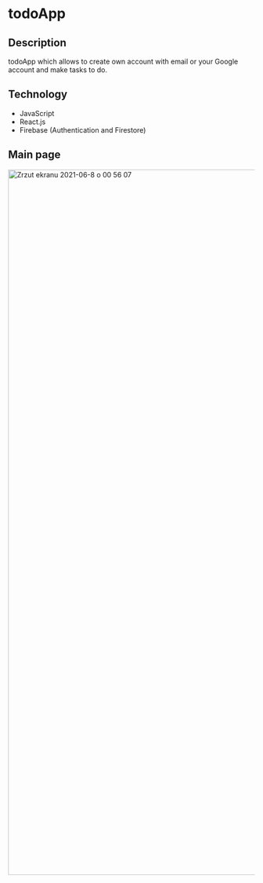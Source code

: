 # todoApp

## Description
todoApp which allows to create own account with email or your Google account and make tasks to do.

## Technology
* JavaScript
* React.js
* Firebase (Authentication and Firestore)

## Main page
<img width="1438" alt="Zrzut ekranu 2021-06-8 o 00 56 07" src="https://user-images.githubusercontent.com/56938330/121097502-5c55b300-c7f4-11eb-80cc-d70be9d9da1c.png">

